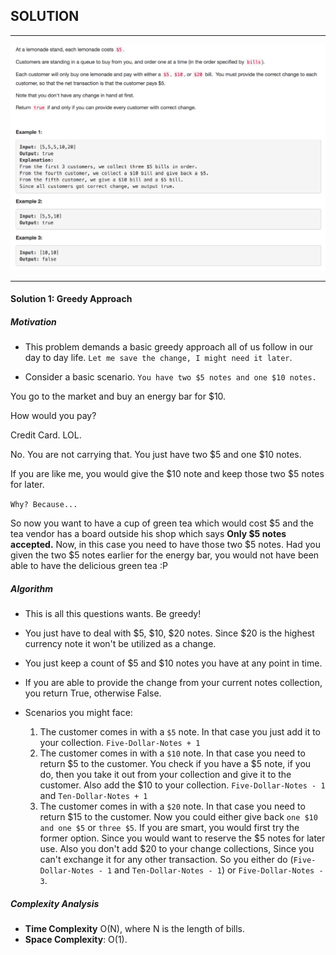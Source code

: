 ## SOLUTION
---

<p align="center">
<img src="../../Images/Lemonade-Change.png" width="600">
</p>

---
#### Solution 1: Greedy Approach

##### Motivation

* This problem demands a basic greedy approach all of us follow in our day to day life.
`Let me save the change, I might need it later`.

* Consider a basic scenario.
`You have two $5 notes and one $10 notes.`

You go to the market and buy an energy bar for $10.

How would you pay?

Credit Card. LOL.

No. You are not carrying that. You just have two $5 and one $10 notes.

If you are like me, you would give the $10 note and keep those two $5 notes for later.

`Why? Because...`

So now you want to have a cup of green tea which would cost $5 and the tea vendor has a board outside his shop which says **Only $5 notes accepted.** Now, in this case you need to have those two $5 notes. Had you given the two $5 notes earlier for the energy bar, you would not have been able to have the delicious green tea :P

##### Algorithm

* This is all this questions wants. Be greedy!

* You just have to deal with $5, $10, $20 notes. Since $20 is the highest currency note it won't be utilized as a change.

* You just keep a count of $5 and $10 notes you have at any point in time.

* If you are able to provide the change from your current notes collection, you return True, otherwise False.

* Scenarios you might face:
  1. The customer comes in with a `$5` note. In that case you just add it to your collection. `Five-Dollar-Notes + 1`
  2. The customer comes in with a `$10` note. In that case you need to return $5 to the customer. You check if you have a $5 note, if you do, then you take it out from your collection and give it to the customer. Also add the $10 to your collection. `Five-Dollar-Notes - 1` and `Ten-Dollar-Notes + 1`
  3. The customer comes in with a `$20` note. In that case you need to return $15 to the customer. Now you could either give back `one $10 and one $5` or `three $5`. If you are smart, you would first try the former option. Since you would want to reserve the $5 notes for later use. Also you don't add $20 to your change collections, Since you can't exchange it for any other transaction. So you either do (`Five-Dollar-Notes - 1` and `Ten-Dollar-Notes - 1`) or `Five-Dollar-Notes - 3`.

##### Complexity Analysis

* **Time Complexity** O(N), where N is the length of bills.
* **Space Complexity**: O(1).
